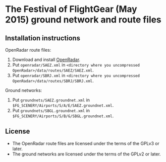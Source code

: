 The Festival of FlightGear (May 2015) ground network and route files
====================================================================

Installation instructions
-------------------------

OpenRadar route files:

1. Download and install [OpenRadar](http://wiki.flightgear.org/OpenRadar).
2. Put `openradar/SAEZ.xml` in `<directory where you uncompressed
   OpenRadar>/data/routes/SAEZ/SAEZ.xml`.
3. Put `openradar/SBRJ.xml` in `<directory where you uncompressed
   OpenRadar>/data/routes/SBRJ/SBRJ.xml`.

Ground networks:

1. Put `groundnets/SAEZ.groundnet.xml` in
   `$FG_SCENERY/Airports/S/A/E/SAEZ.groundnet.xml`.
2. Put `groundnets/SBGL.groundnet.xml` in
   `$FG_SCENERY/Airports/S/B/G/SBGL.groundnet.xml`.

License
--------

*  The OpenRadar route files are licensed under the terms of the GPLv3 or later.
*  The ground networks are licensed under the terms of the GPLv2 or later.